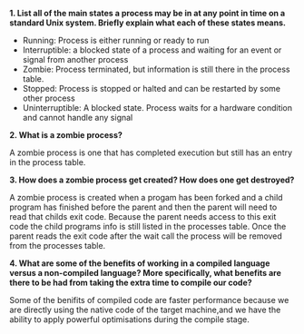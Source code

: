 **1. List all of the main states a process may be in at any point in time on a standard Unix system. Briefly explain what each of these states means.**

- Running: Process is either running or ready to run
- Interruptible: a blocked state of a process and waiting for an event or signal from another process
- Zombie: Process terminated, but information is still there in the process table.
- Stopped: Process is stopped or halted and can be restarted by some other process
- Uninterruptible: A blocked state. Process waits for a hardware condition and cannot handle any signal

**2. What is a zombie process?**

A zombie process is one that has completed execution but still has an entry in the process table.


**3. How does a zombie process get created? How does one get destroyed?**

A zombie process is created when a progam has been forked and a child program has finished before the parent and then the parent will need to read that childs exit code. Because the parent needs access to this exit code the child programs info is still listed in the processes table. Once the parent reads the exit code after the wait call the process will be removed from the processes table.


**4. What are some of the benefits of working in a compiled language versus a non-compiled language? More specifically, what benefits are there to be had from taking the extra time to compile our code?**

Some of the benifits of compiled code are faster performance because we are directly using the native code of the target machine,and we have the ability to apply powerful optimisations during the compile stage. 

